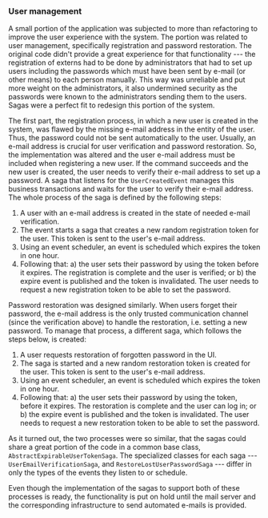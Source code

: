 ### User management

A small portion of the application was subjected to more than refactoring to improve the user experience with the system. The portion was related to user management, specifically registration and password restoration. The original code didn't provide a great experience for that functionality --- the registration of externs had to be done by administrators that had to set up users including the passwords which must have been sent by e-mail (or other means) to each person manually. This way was unreliable and put more weight on the administrators, it also undermined security as the passwords were known to the administrators sending them to the users. Sagas were a perfect fit to redesign this portion of the system.

The first part, the registration process, in which a new user is created in the system, was flawed by the missing e-mail address in the entity of the user. Thus, the password could not be sent automatically to the user. Usually, an e-mail address is crucial for user verification and password restoration. So, the implementation was altered and the user e-mail address must be included when registering a new user. If the command succeeds and the new user is created, the user needs to verify their e-mail address to set up a password. A saga that listens for the `UserCreatedEvent` manages this business transactions and waits for the user to verify their e-mail address. The whole process of the saga is defined by the following steps:

1. A user with an e-mail address is created in the state of needed e-mail verification.
2. The event starts a saga that creates a new random registration token for the user. This token is sent to the user's e-mail address.
3. Using an event scheduler, an event is scheduled which expires the token in one hour. 
4. Following that:
    a) the user sets their password by using the token before it expires. The registration is complete and the user is verified; or
    b) the expire event is published and the token is invalidated. The user needs to request a new registration token to be able to set the password.

Password restoration was designed similarly. When users forget their password, the e-mail address is the only trusted communication channel (since the verification above) to handle the restoration, i.e. setting a new password. To manage that process, a different saga, which follows the steps below, is created:

1. A user requests restoration of forgotten password in the UI.
2. The saga is started and a new random restoration token is created for the user. This token is sent to the user's e-mail address.
3. Using an event scheduler, an event is scheduled which expires the token in one hour. 
4. Following that:
    a) the user sets their password by using the token, before it expires. The restoration is complete and the user can log in; or
    b) the expire event is published and the token is invalidated. The user needs to request a new restoration token to be able to set the password.

As it turned out, the two processes were so similar, that the sagas could share a great portion of the code in a common base class, `AbstractExpirableUserTokenSaga`. The specialized classes for each saga --- `UserEmailVerificationSaga`, and `RestoreLostUserPasswordSaga` --- differ in only the types of the events they listen to or schedule.

Even though the implementation of the sagas to support both of these processes is ready, the functionality is put on hold until the mail server and the corresponding infrastructure to send automated e-mails is provided.